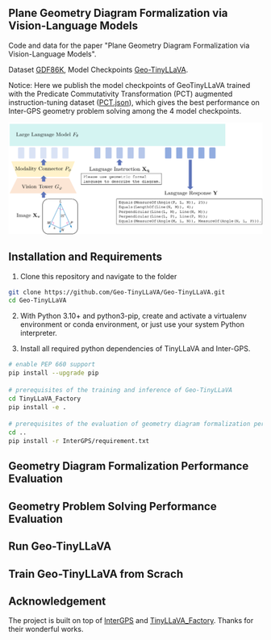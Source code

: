 ## Plane Geometry Diagram Formalization via Vision-Language Models

Code and data for the paper "Plane Geometry Diagram Formalization via Vision-Language Models".

Dataset [GDF86K](https://huggingface.co/datasets/1509cxt/GDF86K), Model Checkpoints [Geo-TinyLLaVA](https://huggingface.co/1509cxt/Geo-TinyLLaVA).

Notice: Here we publish the model checkpoints of GeoTinyLLaVA trained with the Predicate Commutativity 
Transformation (PCT) augmented instruction-tuning dataset ([PCT.json](https://huggingface.co/datasets/1509cxt/GDF86K/blob/main/PCT.json)), which gives the best performance on Inter-GPS geometry problem solving among the 4 model checkpoints.


![ex1](assets/overview.png)

## Installation and Requirements

1. Clone this repository and navigate to the folder

```bash
git clone https://github.com/Geo-TinyLLaVA/Geo-TinyLLaVA.git
cd Geo-TinyLLaVA 
```

2. With Python 3.10+ and python3-pip, create and activate a virtualenv environment or conda environment, or just use your system Python interpreter.

3. Install all required python dependencies of TinyLLaVA and Inter-GPS.

```bash
# enable PEP 660 support
pip install --upgrade pip  

# prerequisites of the training and inference of Geo-TinyLLaVA
cd TinyLLaVA_Factory 
pip install -e .         

# prerequisites of the evaluation of geometry diagram formalization performance and geometry problem solving performance of Inter-GPS
cd ..
pip install -r InterGPS/requirement.txt      
```


## Geometry Diagram Formalization Performance Evaluation

## Geometry Problem Solving Performance Evaluation

## Run Geo-TinyLLaVA 

## Train Geo-TinyLLaVA from Scrach


## Acknowledgement
The project is built on top of [InterGPS](https://github.com/lupantech/InterGPS) and [TinyLLaVA_Factory](https://github.com/TinyLLaVA/TinyLLaVA_Factory). Thanks for their wonderful works.
